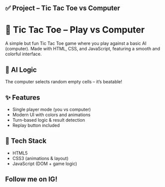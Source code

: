 ## ✅ Project – **Tic Tac Toe vs Computer**


# 🤖 Tic Tac Toe – Play vs Computer

A simple but fun Tic Tac Toe game where you play against a basic AI (computer). Made with HTML, CSS, and JavaScript, featuring a smooth and colorful interface.

## 🧠 AI Logic
The computer selects random empty cells – it’s beatable! 

## ✨ Features
- Single player mode (you vs computer)
- Modern UI with colors and animations
- Turn-based logic & result detection
- Replay button included

## 🚀 Tech Stack
- HTML5
- CSS3 (animations & layout)
- JavaScript (DOM + game logic)

## Follow me on IG!
